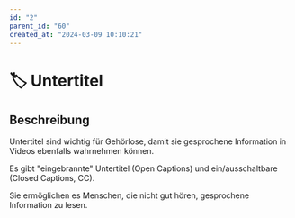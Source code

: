 ```yaml
---
id: "2"
parent_id: "60"
created_at: "2024-03-09 10:10:21"
---
```


# 🏷️ Untertitel

## Beschreibung

Untertitel sind wichtig für Gehörlose, damit sie gesprochene Information in Videos ebenfalls wahrnehmen können.

Es gibt "eingebrannte" Untertitel (Open Captions) und ein/ausschaltbare (Closed Captions, CC).

Sie ermöglichen es Menschen, die nicht gut hören, gesprochene Information zu lesen.
